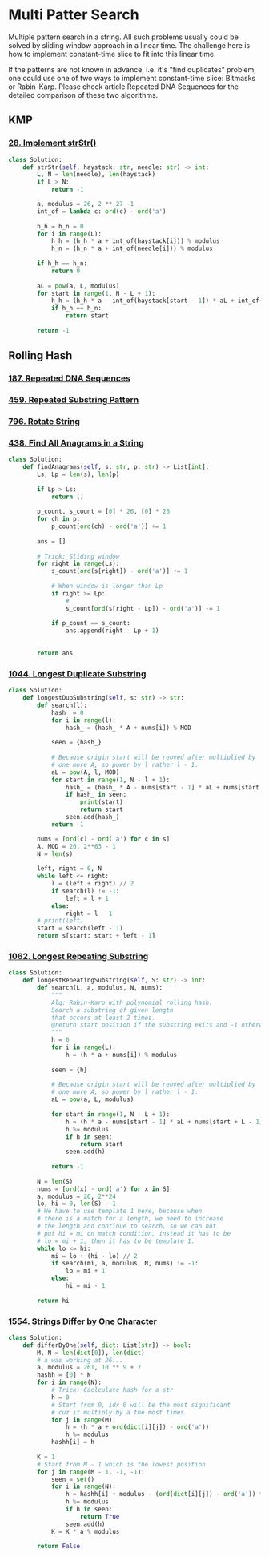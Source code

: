 # Multi Patter Search
Multiple pattern search in a string. All such problems usually could be solved by sliding window approach in 
a linear time. The challenge here is how to implement constant-time slice to fit into this linear time.

If the patterns are not known in advance, i.e. it's "find duplicates" problem, one could use one of two ways 
to implement constant-time slice: Bitmasks or Rabin-Karp. Please check article Repeated DNA Sequences 
for the detailed comparison of these two algorithms.


## KMP

### [28. Implement strStr()](https://leetcode.com/problems/implement-strstr/)

```python
class Solution:
    def strStr(self, haystack: str, needle: str) -> int:
        L, N = len(needle), len(haystack)
        if L > N:
            return -1

        a, modulus = 26, 2 ** 27 -1
        int_of = lambda c: ord(c) - ord('a')
        
        h_h = h_n = 0
        for i in range(L):
            h_h = (h_h * a + int_of(haystack[i])) % modulus
            h_n = (h_n * a + int_of(needle[i])) % modulus
        
        if h_h == h_n:
            return 0
        
        aL = pow(a, L, modulus)
        for start in range(1, N - L + 1):
            h_h = (h_h * a - int_of(haystack[start - 1]) * aL + int_of(haystack[start + L - 1])) % modulus
            if h_h == h_n:
                return start
            
        return -1
```

## Rolling Hash
### [187. Repeated DNA Sequences](https://leetcode.com/problems/repeated-dna-sequences/)
### [459. Repeated Substring Pattern](https://leetcode.com/problems/repeated-substring-pattern/)
### [796. Rotate String](https://leetcode.com/problems/rotate-string/)

### [438. Find All Anagrams in a String](https://leetcode.com/problems/find-all-anagrams-in-a-string/)

```python
class Solution:
    def findAnagrams(self, s: str, p: str) -> List[int]:
        Ls, Lp = len(s), len(p)
        
        if Lp > Ls:
            return []
        
        p_count, s_count = [0] * 26, [0] * 26
        for ch in p:
            p_count[ord(ch) - ord('a')] += 1
        
        ans = []
        
        # Trick: Sliding window
        for right in range(Ls):
            s_count[ord(s[right]) - ord('a')] += 1
            
            # When window is longer than Lp
            if right >= Lp:
                # 
                s_count[ord(s[right - Lp]) - ord('a')] -= 1
                
            if p_count == s_count:
                ans.append(right - Lp + 1)
            
            
        return ans
```

### [1044. Longest Duplicate Substring](https://leetcode.com/problems/longest-duplicate-substring/)

```python
class Solution:
    def longestDupSubstring(self, s: str) -> str:
        def search(l):
            hash_ = 0
            for i in range(l):
                hash_ = (hash_ * A + nums[i]) % MOD
                
            seen = {hash_}
            
            # Because origin start will be reoved after multiplied by
            # one more A, so power by l rather l - 1.
            aL = pow(A, l, MOD)
            for start in range(1, N - l + 1):
                hash_ = (hash_ * A - nums[start - 1] * aL + nums[start + l - 1]) % MOD
                if hash_ in seen:
                    print(start)
                    return start
                seen.add(hash_)
            return -1

        nums = [ord(c) - ord('a') for c in s]
        A, MOD = 26, 2**63 - 1
        N = len(s)
        
        left, right = 0, N
        while left <= right:
            l = (left + right) // 2
            if search(l) != -1:
                left = l + 1
            else:
                right = l - 1
        # print(left)
        start = search(left - 1)
        return s[start: start + left - 1]
```

### [1062. Longest Repeating Substring](https://leetcode.com/problems/longest-repeating-substring/)

```python
class Solution:
    def longestRepeatingSubstring(self, S: str) -> int:
        def search(L, a, modulus, N, nums):
            """
            Alg: Rabin-Karp with polynomial rolling hash.
            Search a substring of given length
            that occurs at least 2 times.
            @return start position if the substring exits and -1 otherwise.
            """
            h = 0
            for i in range(L):
                h = (h * a + nums[i]) % modulus
            
            seen = {h}
            
            # Because origin start will be reoved after multiplied by
            # one more A, so power by l rather l - 1.
            aL = pow(a, L, modulus)
            
            for start in range(1, N - L + 1):
                h = (h * a - nums[start - 1] * aL + nums[start + L - 1])
                h %= modulus
                if h in seen:
                    return start
                seen.add(h)
            
            return -1
        
        N = len(S)
        nums = [ord(x) - ord('a') for x in S]
        a, modulus = 26, 2**24
        lo, hi = 0, len(S) - 1
        # We have to use template 1 here, because when
        # there is a match for a length, we need to increase
        # the length and continue to search, so we can not
        # put hi = mi on match condition, instead it has to be
        # lo = mi + 1, then it has to be template 1.
        while lo <= hi:
            mi = lo + (hi - lo) // 2
            if search(mi, a, modulus, N, nums) != -1:
                lo = mi + 1
            else:
                hi = mi - 1
                
        return hi
```

### [1554. Strings Differ by One Character](https://leetcode.com/problems/strings-differ-by-one-character/)

```python
class Solution:
    def differByOne(self, dict: List[str]) -> bool:
        M, N = len(dict[0]), len(dict)
        # a was working at 26...
        a, modulus = 261, 10 ** 9 + 7
        hashh = [0] * N
        for i in range(N):
            # Trick: Caclculate hash for a str
            h = 0
            # Start from 0, idx 0 will be the most significant
            # cuz it multiply by a the most times
            for j in range(M):
                h = (h * a + ord(dict[i][j]) - ord('a'))
                h %= modulus
            hashh[i] = h
        
        K = 1
        # Start from M - 1 which is the lowest position
        for j in range(M - 1, -1, -1):
            seen = set()
            for i in range(N):
                h = hashh[i] + modulus - (ord(dict[i][j]) - ord('a')) * K % modulus
                h %= modulus
                if h in seen:
                    return True
                seen.add(h)
            K = K * a % modulus
        
        return False
```